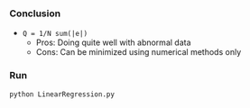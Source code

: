 ### Conclusion
- `Q = 1/N sum(|e|)` 
  - Pros: Doing quite well with abnormal data 
  - Cons: Can be minimized using numerical methods only

### Run
```python
python LinearRegression.py
```
